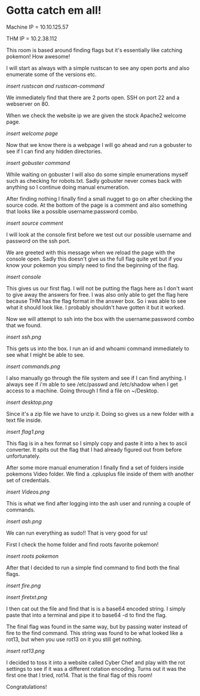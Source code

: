# Gotta catch em all!

Machine IP = 10.10.125.57

THM IP = 10.2.38.112

This room is based around finding flags but it's essentially like catching pokemon! How awesome!

I will start as always with a simple rustscan to see any open ports and also enumerate some of the versions etc.

*insert rustscan and rustscan-command*

We immediately find that there are 2 ports open. SSH on port 22 and a webserver on 80. 

When we check the website ip we are given the stock Apache2 welcome page.

*insert welcome page*

Now that we know there is a webpage I will go ahead and run a gobuster to see if I can find any hidden directories.

*insert gobuster command*

While waiting on gobuster I will also do some simple enumerations myself such as checking for robots.txt. Sadly gobuster never comes back with anything so I continue doing manual enumeration.

After finding nothing I finally find a small nugget to go on after checking the source code. At the bottom of the page is a comment and also something that looks like a possible username:password combo.

*insert source comment*

I will look at the console first before we test out our possible username and password on the ssh port.

We are greeted with this message when we reload the page with the console open. Sadly this doesn't give us the full flag quite yet but if you know your pokemon you simply need to find the beginning of the flag.

*insert console*

This gives us our first flag. I will not be putting the flags here as I don't want to give away the answers for free. I was also only able to get the flag here because THM has the flag format in the answer box. So i was able to see what it should look like. I probably shouldn't have gotten it but it worked.

Now we will attempt to ssh into the box with the username:password combo that we found.

*insert ssh.png*

This gets us into the box. I run an id and whoami command immediately to see what I might be able to see.

*insert commands.png*

I also manually go through the file system and see if I can find anything. I always see if i'm able to see /etc/passwd and /etc/shadow when I get access to a machine. Going through I find a file on ~/Desktop.

*insert desktop.png*

Since it's a zip file we have to unzip it. Doing so gives us a new folder with a text file inside. 

*insert flag1.png*

This flag is in a hex format so I simply copy and paste it into a hex to ascii converter. It spits out the flag that I had already figured out from before unfortunately.

After some more manual enumeration I finally find a set of folders inside pokemons Video folder. We find a .cplusplus file inside of them with another set of credentials.

*insert Videos.png*

This is what we find after logging into the ash user and running a couple of commands. 

*insert ash.png*

We can run everything as sudo!! That is very good for us!

First I check the home folder and find roots favorite pokemon!

*insert roots pokemon*

After that I decided to run a simple find command to find both the final flags.

*insert fire.png*

*insert firetxt.png*

I then cat out the file and find that is is a base64 encoded string. I simply paste that into a terminal and pipe it to base64 -d to find the flag.

The final flag was found in the same way, but by passing water instead of fire to the find command. This string was found to be what looked like a rot13, but when you use rot13 on it you still get nothing.

*insert rot13.png*

I decided to toss it into a website called Cyber Chef and play with the rot settings to see if it was a different rotation encoding. Turns out it was the first one that I tried, rot14. That is the final flag of this room! 

Congratulations!